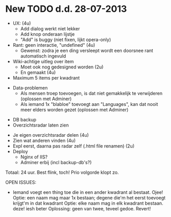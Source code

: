 New TODO d.d. 28-07-2013
========================

+ UX: (4u)
  + Add dialog werkt niet lekker
  + Add knop onderaan lijstje
  - "Add" is buggy (niet fixen, lijkt opera-only)
+ Rant: geen interactie, "undefined" (4u)
  + Gewenst: zodra je een ding versleept wordt een doorsnee rant automatisch ingevuld
+ Wiki-achtige uitleg over item 
  + Moet ook nog gedesigned worden (2u)
  + En gemaakt (4u)
+ Maximum 5 items per kwadrant
- Data-problemen
  - Als mensen troep toevoegen, is dat niet gemakkelijk te verwijderen (oplossen met Adminer)
  - Als iemand 1x "blabloe" toevoegt aan "Languages", kan dat nooit meer elders worden gezet (oplossen met Adminer)
+ DB backup
+ Overzichtsradar laten zien  
* Je eigen overzichtsradar delen (4u)
* Zien wat anderen vinden (4u)
* Expl eerst, daarna pas radar zelf (.html file renamen) (2u)
* Deploy
  * Nginx of IIS?
  * Adminer erbij (incl backup-db's?)

Totaal: 24 uur. Best flink, toch! Prio volgorde klopt zo.

OPEN ISSUES:
- Iemand voegt een thing toe die in een ander kwadrant al bestaat. Ojee!
  Optie: een naam mag maar 1x bestaan; degene die'm het eerst toevoegt krijgt'm in dat kwadrant
  Optie: elke naam mag in elk kwadrant bestaan. deze! iesh beter
  Oplossing: geen van twee, teveel gedoe. Revert!